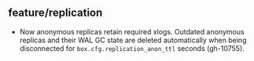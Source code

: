 ## feature/replication

* Now anonymous replicas retain required xlogs. Outdated anonymous replicas
  and their WAL GC state are deleted automatically when being disconnected
  for `box.cfg.replication_anon_ttl` seconds (gh-10755).
